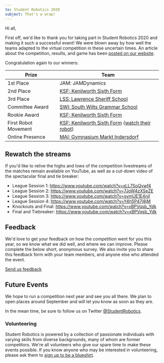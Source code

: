 ```yaml
---
to: Student Robotics 2020
subject: That's a wrap!
---
```


Hi all,

First off, we'd like to thank you for taking part in Student Robotics 2020 and making it such a successful event! We were blown away by how well the teams adapted to the virtual competition in these uncertain times. An article about the competition, results, and game has been [posted on our website](https://studentrobotics.org/news/2020-07-25-post-competition/).

Congratulation again to our winners:

| Prize                | Team                                                                                                                     |
| -------------------- | ------------------------------------------------------------------------------------------------------------------------ |
| 1st Place            | JAM: JAMDynamics                                                                                                         |
| 2nd Place            | [KSF: Kenilworth Sixth Form](https://www.ksn.org.uk/)                                                                    |
| 3rd Place            | [LSS: Lawrence Sheriff School](http://www.lawrencesheriffschool.net/)                                                    |
| Committee Award      | [SWI: South Wilts Grammar School](https://www.swgs.wilts.sch.uk/)                                                        |
| Rookie Award         | [KSF: Kenilworth Sixth Form](https://www.ksn.org.uk/)                                                                    |
| First Robot Movement | [KSF: Kenilworth Sixth Form](https://www.ksn.org.uk/) ([watch their robot](https://www.youtube.com/watch?v=KuFwqVyn_YA)) |
| Online Presence      | [MAI: Gymnasium Markt Indersdorf](https://mai-robotics.de/)                                                              |

## Rewatch the streams

If you'd like to relive the highs and lows of the competition livestreams of the matches remain available on YouTube, as well as a cut-down video of the spectacular final and tie breaker:

- League Session 1: https://www.youtube.com/watch?v=xLL7SoQywf4
- League Session 2: https://www.youtube.com/watch?v=7JoW4zXSeZE
- League Session 3: https://www.youtube.com/watch?v=symUE1E4niI
- League Session 4: https://www.youtube.com/watch?v=Y4h5P47j8jM
- Knockouts and Final: https://www.youtube.com/watch?v=xBPVqsb_Ydk
- Final and Tiebreaker: https://www.youtube.com/watch?v=xBPVqsb_Ydk

## Feedback

We'd love to get your feedback on how the competition went for you this year, so we know what we did well, and where we can improve. Please complete the below short, anonymous survey. We also invite you to share this feedback form with your team members, and anyone else who attended the event.

[Send us feedback](LINK_GOES_HERE)

## Future Events

We hope to run a competition next year and see you all there. We plan to open places around September and will let you know as soon as they are.

In the mean time, be sure to follow us on Twitter [@StudentRobotics](https://twitter.com/studentrobotics).

### Volunteering

Student Robotics is powered by a collection of passionate individuals with varying skills from diverse backgrounds, many of whom are former competitors. We're all volunteers who give our spare time to make these events possible. If you know anyone who may be interested in volunteering, please ask them to [sign up to be a blueshirt](https://studentrobotics.org/volunteer/).
